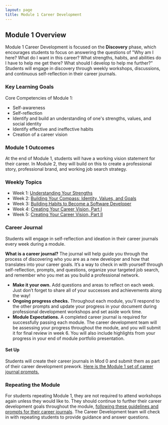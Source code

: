 ```yaml
---
layout: page
title: Module 1 Career Development
---
```


## Module 1 Overview
Module 1 Career Development is focused on the **Discovery** phase, which encourages students to focus on answering the questions of "Why am I here? What do I want in this career? What strengths, habits, and abilities do I have to help me get there? What should I develop to help me further?" Students will engage in discovery through weekly workshops, discussions, and continuous self-reflection in their career journals.  

### Key Learning Goals
Core Competencies of Module 1:
* Self-awareness
* Self-reflection
* Identify and build an understanding of one's strengths, values, and social identity
* Identify effective and ineffective habits
* Creation of a career vision

### Module 1 Outcomes
At the end of Module 1, students will have a working vision statement for their career. In Module 2, they will build on this to create a professional story, professional brand, and working job search strategy. 

### Weekly Topics

* Week 1: [Understanding Your Strengths](https://github.com/turingschool/career-development-curriculum-site/blob/master/module_one/week_1_understanding_your_strengths.md)
* Week 2: [Building Your Compass: Identity, Values, and Goals](https://github.com/turingschool/career-development-curriculum-site/blob/master/module_one/week_2_building_your_compass.md)
* Week 3: [Building Habits to Become a Software Developer](https://github.com/turingschool/career-development-curriculum-site/blob/master/module_one/week_3_building_habits.md)
* Week 4: [Creating Your Career Vision, Part I](https://github.com/turingschool/career-development-curriculum-site/blob/master/module_one/week_4_career_vision_part_i.md)
* Week 5: [Creating Your Career Vision, Part II](https://github.com/turingschool/career-development-curriculum-site/blob/master/module_one/week_5_career_vision_part_ii.md)

### Career Journal
Students will engage in self-reflection and ideation in their career journals every week during a module. 

**What is a career journal?** The journal will help guide you through the process of discovering who you are as a new developer and how that translates into your career goals.  It’s a way to check in with yourself through self-reflection, prompts, and questions, organize your targeted job search, and remember who you met as you build a professional network.   
* **Make it your own.** Add questions and areas to reflect on each week. Just don’t forget to share all of your successes and achievements along the way! 
* **Ongoing progress checks.** Throughout each module, you'll respond to the other prompts and update your progress in your document during professional development workshops and set aside work time. 
* **Module Expectations.** A completed career journal is required for successfully passing each module. The career development team will be assessing your progress throughout the module, and you will submit it for final review in week 6. You will also include highlights from your progress in your end of module portfolio presentation. 

#### Set Up
Students will create their career journals in Mod 0 and submit them as part of their career development prework. [Here is the Module 1 set of career journal prompts.](https://github.com/turingschool/career-development-curriculum-site/blob/master/module_one/mod1_career_journal_prompts.md)

### Repeating the Module
For students repeating Module 1, they are not required to attend workshops again unless they would like to. They should continue to further their career development goals throughout the module, [following these guidelines and prompts for their career journals](https://github.com/turingschool/career-development-curriculum-site/blob/master/module_one/m1_PD_repeat_plan.md). The Career Development team will check in with repeating students to provide guidance and answer questions. 
